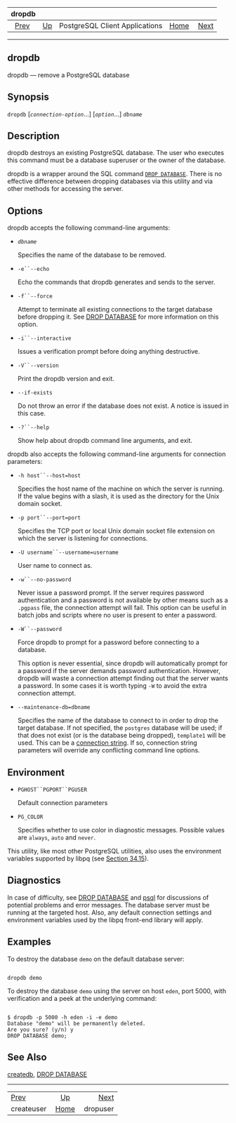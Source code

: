 <!--?xml version="1.0" encoding="UTF-8" standalone="no"?-->

|                   dropdb                  |                                                              |                                |                                                       |                                       |
| :---------------------------------------: | :----------------------------------------------------------- | :----------------------------: | ----------------------------------------------------: | ------------------------------------: |
| [Prev](app-createuser.html "createuser")  | [Up](reference-client.html "PostgreSQL Client Applications") | PostgreSQL Client Applications | [Home](index.html "PostgreSQL 17devel Documentation") |  [Next](app-dropuser.html "dropuser") |

***

## dropdb

dropdb — remove a PostgreSQL database

## Synopsis

`dropdb` \[*`connection-option`*...] \[*`option`*...] *`dbname`*

## Description

dropdb destroys an existing PostgreSQL database. The user who executes this command must be a database superuser or the owner of the database.

dropdb is a wrapper around the SQL command [`DROP DATABASE`](sql-dropdatabase.html "DROP DATABASE"). There is no effective difference between dropping databases via this utility and via other methods for accessing the server.

## Options

dropdb accepts the following command-line arguments:

* *`dbname`*

    Specifies the name of the database to be removed.

* `-e``--echo`

    Echo the commands that dropdb generates and sends to the server.

* `-f``--force`

    Attempt to terminate all existing connections to the target database before dropping it. See [DROP DATABASE](sql-dropdatabase.html "DROP DATABASE") for more information on this option.

* `-i``--interactive`

    Issues a verification prompt before doing anything destructive.

* `-V``--version`

    Print the dropdb version and exit.

* `--if-exists`

    Do not throw an error if the database does not exist. A notice is issued in this case.

* `-?``--help`

    Show help about dropdb command line arguments, and exit.

dropdb also accepts the following command-line arguments for connection parameters:

* `-h host``--host=host`

    Specifies the host name of the machine on which the server is running. If the value begins with a slash, it is used as the directory for the Unix domain socket.

* `-p port``--port=port`

    Specifies the TCP port or local Unix domain socket file extension on which the server is listening for connections.

* `-U username``--username=username`

    User name to connect as.

* `-w``--no-password`

    Never issue a password prompt. If the server requires password authentication and a password is not available by other means such as a `.pgpass` file, the connection attempt will fail. This option can be useful in batch jobs and scripts where no user is present to enter a password.

* `-W``--password`

    Force dropdb to prompt for a password before connecting to a database.

    This option is never essential, since dropdb will automatically prompt for a password if the server demands password authentication. However, dropdb will waste a connection attempt finding out that the server wants a password. In some cases it is worth typing `-W` to avoid the extra connection attempt.

* `--maintenance-db=dbname`

    Specifies the name of the database to connect to in order to drop the target database. If not specified, the `postgres` database will be used; if that does not exist (or is the database being dropped), `template1` will be used. This can be a [connection string](libpq-connect.html#LIBPQ-CONNSTRING "34.1.1. Connection Strings"). If so, connection string parameters will override any conflicting command line options.

## Environment

* `PGHOST``PGPORT``PGUSER`

    Default connection parameters

* `PG_COLOR`

    Specifies whether to use color in diagnostic messages. Possible values are `always`, `auto` and `never`.

This utility, like most other PostgreSQL utilities, also uses the environment variables supported by libpq (see [Section 34.15](libpq-envars.html "34.15. Environment Variables")).

## Diagnostics

In case of difficulty, see [DROP DATABASE](sql-dropdatabase.html "DROP DATABASE") and [psql](app-psql.html "psql") for discussions of potential problems and error messages. The database server must be running at the targeted host. Also, any default connection settings and environment variables used by the libpq front-end library will apply.

## Examples

To destroy the database `demo` on the default database server:

```

dropdb demo
```

To destroy the database `demo` using the server on host `eden`, port 5000, with verification and a peek at the underlying command:

```

$ dropdb -p 5000 -h eden -i -e demo
Database "demo" will be permanently deleted.
Are you sure? (y/n) y
DROP DATABASE demo;
```

## See Also

[createdb](app-createdb.html "createdb"), [DROP DATABASE](sql-dropdatabase.html "DROP DATABASE")

***

|                                           |                                                              |                                       |
| :---------------------------------------- | :----------------------------------------------------------: | ------------------------------------: |
| [Prev](app-createuser.html "createuser")  | [Up](reference-client.html "PostgreSQL Client Applications") |  [Next](app-dropuser.html "dropuser") |
| createuser                                |     [Home](index.html "PostgreSQL 17devel Documentation")    |                              dropuser |
